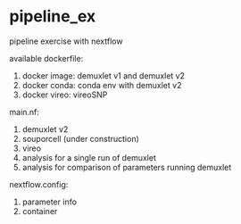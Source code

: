 # pipeline_ex
pipeline exercise with nextflow 

available dockerfile:
  1. docker image: demuxlet v1 and demuxlet v2
  2. docker conda: conda env with demuxlet v2
  3. docker vireo: vireoSNP

main.nf:
  1. demuxlet v2
  2. souporcell (under construction)
  3. vireo
  4. analysis for a single run of demuxlet
  5. analysis for comparison of parameters running demuxlet

nextflow.config:
  1. parameter info
  2. container 
 
